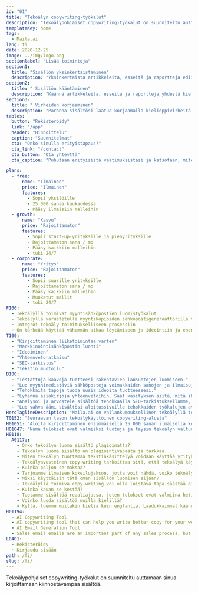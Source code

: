 ```yaml
---
id: "01"
title: "Tekoälyn copywriting-työkalut"
description: "Tekoälypohjaiset copywriting-työkalut on suunniteltu auttamaan sinua kirjoittamaan nopeasti sisältöä brändiäsi varten."
templateKey: home
tags:
  - Maila.ai
lang: fi
date: 2020-12-25
image: ../img/logo.png
sectionlabel: "Lisää toimintoja"
section1:
  title: "Sisällön yksinkertaistaminen"
  description: "Yksinkertaista artikkeleita, esseitä ja raportteja edistyneellä tekoälyllä."
section2:
  title: " Sisällön kääntäminen"
  description: "Käännä artikkeleita, esseitä ja raportteja yhdestä kielestä toiseen."
section3:
  title: " Virheiden korjaaminen"
  description: "Paranna sisältösi laatua korjaamalla kielioppivirheitä, kirjoitusvirheitä ja tyylivirheitä."
tables:
  button: "Rekisteröidy"
  link: "/app"
  header: "Hinnoittelu"
  caption: "Suunnitelmat"
  cta: "Onko sinulla erityistapaus?"
  cta_link: "/contact"
  cta_button: "Ota yhteyttä"
  cta_caption: "Puhutaan erityisistä vaatimuksistasi ja katsotaan, miten voimme auttaa sinua."

plans:
  - free:
      name: "Ilmainen"
      price: "Ilmainen"
      features:
        - Sopii yksilöille
        - 25 000 sanaa kuukaudessa
        - Pääsy ilmaisiin malleihin
  - growth:
      name: "Kasvu"
      price: "Rajoittamaton"
      features:
        - Sopii start-up-yrityksille ja pienyrityksille
        - Rajoittamaton sana / mo
        - Pääsy kaikkiin malleihin
        - tuki 24/7
  - corporate:
      name: "Yritys"
      price: "Rajoittamaton"
      features:
        - Sopii suurille yrityksille
        - Rajoittamaton sana / mo
        - Pääsy kaikkiin malleihin
        - Muokatut mallit
        - tuki 24/7
F100:
  - Tekoälyllä toimivat myyntisähköpostien luomistyökalut
  - Tekoälyllä varustetulla myyntikopioiden sähköpostigeneraattorilla voit luoda myyntiin tähtääviä sähköpostiviestejä, jotka motivoivat yleisösi ryhtymään toimiin. Syötä vain joitakin tuotetietoja, ja kehittynyt moottorimme luo markkinointiviestin, joka vie tuotteesi seuraavalle tasolle.
  - Integroi tekoäly toimitukselliseen prosessiin
  - On tärkeää käyttää vähemmän aikaa löytämiseen ja ideointiin ja enemmän aikaa todellisten tulosten tuottamiseen. Sisällyttämällä tekoälyalgoritmit toimitukselliseen prosessiin voit tuoda uusia ideoita liiketoimintaasi. olipa sinun sitten kirjoitettava blogikirjoitus, luotava sisältöä verkkosivustolle tai luotava markkinointisähköposti, alustamme voi auttaa sinua nopeuttamaan kirjoittamisprosessia.
T100:
  - "Kirjoittaminen liiketoimintaa varten"
  - "Markkinointisähköpostin luonti"
  - "Ideoiminen"
  - "Yhteenvetoratkaisu"
  - "SEO-tarkistus"
  - "Tekstin muotoilu"
B100:
  - "Testattuja kaavoja tuotteesi rakentavien lausuntojen luomiseen."
  - "Luo myynninedistäviä sähköposteja voimakkaiden sanojen ja ilmaisujen avulla."
  - "Tehokkaita tapoja tuoda uusia ideoita tuotteeseesi."
  - "Lyhennä asiakirjoja yhteenvetoihin. Saat käsityksen siitä, mitä ihmiset sanovat eri aiheista ilman, että heidät ylikuormittaisi."
  - "Analysoi ja arvostele sisältöä tehokkaalla SEO-tarkistuksellamme, joka on tietokoneavusteinen."
  - "Luo vahva ääni sisältösi aloitussivuille tehokkaiden työkalujen avulla."
HeroTaglineDescription: "Maila.ai on vallankumouksellinen tekoälyllä toimiva copywriting- ja kirjoitusapualusta, jonka avulla voit tuottaa ammattilaistason sisältöä muutamassa minuutissa."
T0152: "Seuraavan tason tekoälykäyttöinen copywriting-alusta"
H01051: "Aloita kirjoittaminen ensimmäisellä 25 000 sanan ilmaisella kokeilukerralla ja katso, paraneeko työsi."
H01047: "Nämä tulokset ovat valmiiksi luotuja ja täysin tekoälyn valtuuttamia"
H0118:
  A0117q:
    - Onko tekoälyn luoma sisältö plagioimatta?
    - Tekoälyn luoma sisältö on plagiointivapaata ja tarkkaa.
    - Miten tekoälyn tuottamaa tekstinkäsittelyä voidaan käyttää yrityksessä?
    - Tekoälyavusteinen copy-writing tarkoittaa sitä, että tekoälyä käytetään kirjoittamaan sisältöä yrityksellesi. Tämäntyyppistä copy-writingia voidaan käyttää yrityksesi moniin eri osa-alueisiin, kuten tuotekuvauksiin, sosiaalisen median päivityksiin, sähköpostin otsikkoriviin ja muuhun.
    - Kuinka paljon se maksaa?
    - Tarjoamme ilmaisen kokeilujakson, jotta voit nähdä, voiko tekoälymme auttaa sinua tuottamaan loistavaa sisältöä.
    - Miksi käyttäisin tätä oman sisällön luomisen sijaan?
    - Tekoälyllä toimiva copy-writing voi olla loistava tapa säästää aikaa, etenkin jos sinulla ei ole riittävästi henkilökuntaa. Automaattikirjoittaminen voi tuottaa sisältöä nopeammin kuin ihmiskirjoittaja.
    - Kuinka kauan se kestää?
    - Tuotamme sisältöä reaaliajassa, joten tulokset ovat valmiina heti. Koska kopioiden tuottamismoottorimme on täysin automatisoitu, voimme myös skaalata tuotoksemme tarpeittesi mukaan.
    - Voinko luoda sisältöä muilla kielillä?
    - Kyllä, tuemme muitakin kieliä kuin englantia. Laadukkaimmat käännökset ovat tällä hetkellä saatavilla englanniksi.
H01194:
  - AI Copywriting Tool
  - AI copywriting tool that can help you write better copy for your website or marketing campaign.
  - AI Email Generation Tool
  - Sales email emails are an important part of any sales process, but they can be difficult to write. An AI email tool could help you write sales email emails that are more effective and more likely to result in sales.
L0401:
  - Rekisteröidy
  - Kirjaudu sisään
path: /fi/
slug: /fi/
---
```


Tekoälypohjaiset copywriting-työkalut on suunniteltu auttamaan sinua kirjoittamaan kiinnostavampaa sisältöä.
